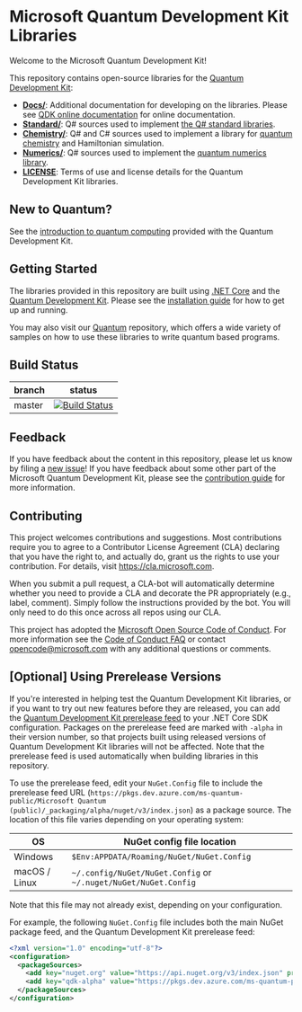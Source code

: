 # Microsoft Quantum Development Kit Libraries #

Welcome to the Microsoft Quantum Development Kit!

This repository contains open-source libraries for the [Quantum Development Kit](https://docs.microsoft.com/en-us/quantum/?view=qsharp-preview):

- **[Docs/](./Docs)**: Additional documentation for developing on the libraries. Please see [QDK online documentation](https://docs.microsoft.com/quantum/) for online documentation.
- **[Standard/](./Standard)**: Q# sources used to implement [the Q# standard libraries](https://docs.microsoft.com/quantum/libraries/standard).
- **[Chemistry/](./Chemistry)**: Q# and C# sources used to implement a library for [quantum chemistry](https://docs.microsoft.com/quantum/libraries/chemistry) and Hamiltonian simulation.
- **[Numerics/](./Numerics)**: Q# sources used to implement the [quantum numerics library](https://docs.microsoft.com/quantum/libraries/numerics).
- **[LICENSE](./LICENSE.txt)**: Terms of use and license details for the Quantum Development Kit libraries.

## New to Quantum? ##

See the [introduction to quantum computing](https://docs.microsoft.com/quantum/concepts/) provided with the Quantum Development Kit.

## Getting Started ##

The libraries provided in this repository are built using [.NET Core](https://docs.microsoft.com/en-us/dotnet/core/) and the
[Quantum Development Kit](https://docs.microsoft.com/en-us/quantum/?view=qsharp-preview).
Please see the [installation guide](https://docs.microsoft.com/quantum/install-guide) for how to get up and running.

You may also visit our [Quantum](https://github.com/Microsoft/Quantum) repository, which offers a wide variety
of samples on how to use these libraries to write quantum based programs.

## Build Status ##

| branch | status    |
|--------|-----------|
| master | [![Build Status](https://dev.azure.com/ms-quantum-public/Microsoft%20Quantum%20(public)/_apis/build/status/Microsoft.QuantumLibraries?branchName=master)](https://dev.azure.com/ms-quantum-public/Microsoft%20Quantum%20(public)/_build/latest?definitionId=1&branchName=master) |

## Feedback ##

If you have feedback about the content in this repository, please let us know by filing a [new issue](https://github.com/microsoft/quantumlibraries/issues/new/choose)!
If you have feedback about some other part of the Microsoft Quantum Development Kit, please see the [contribution guide](https://docs.microsoft.com/quantum/contributing/) for more information.

## Contributing ##

This project welcomes contributions and suggestions.  Most contributions require you to agree to a
Contributor License Agreement (CLA) declaring that you have the right to, and actually do, grant us
the rights to use your contribution. For details, visit https://cla.microsoft.com.

When you submit a pull request, a CLA-bot will automatically determine whether you need to provide
a CLA and decorate the PR appropriately (e.g., label, comment). Simply follow the instructions
provided by the bot. You will only need to do this once across all repos using our CLA.

This project has adopted the [Microsoft Open Source Code of Conduct](https://opensource.microsoft.com/codeofconduct/).
For more information see the [Code of Conduct FAQ](https://opensource.microsoft.com/codeofconduct/faq/) or
contact [opencode@microsoft.com](mailto:opencode@microsoft.com) with any additional questions or comments.

## [Optional] Using Prerelease Versions ##

If you're interested in helping test the Quantum Development Kit libraries, or if you want to try out new features before they are released, you can add the [Quantum Development Kit prerelease feed](https://dev.azure.com/ms-quantum-public/Microsoft%20Quantum%20(public)/_packaging?_a=feed&feed=alpha) to your .NET Core SDK configuration.
Packages on the prerelease feed are marked with `-alpha` in their version number, so that projects built using released versions of Quantum Development Kit libraries will not be affected.
Note that the prerelease feed is used automatically when building libraries in this repository.

To use the prerelease feed, edit your `NuGet.Config` file to include the prerelease feed URL (`https://pkgs.dev.azure.com/ms-quantum-public/Microsoft Quantum (public)/_packaging/alpha/nuget/v3/index.json`) as a package source.
The location of this file varies depending on your operating system:

| OS | NuGet config file location |
|----|----------------------------|
| Windows | `$Env:APPDATA/Roaming/NuGet/NuGet.Config` |
| macOS / Linux | `~/.config/NuGet/NuGet.Config` or `~/.nuget/NuGet/NuGet.Config` |

Note that this file may not already exist, depending on your configuration.

For example, the following `NuGet.Config` file includes both the main NuGet package feed, and the Quantum Development Kit prerelease feed:

```xml
<?xml version="1.0" encoding="utf-8"?>
<configuration>
  <packageSources>
    <add key="nuget.org" value="https://api.nuget.org/v3/index.json" protocolVersion="3" />
    <add key="qdk-alpha" value="https://pkgs.dev.azure.com/ms-quantum-public/Microsoft Quantum (public)/_packaging/alpha/nuget/v3/index.json" protocolVersion="3" />
  </packageSources>
</configuration>
```
